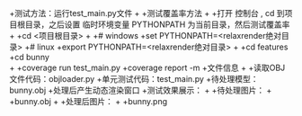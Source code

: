 +测试方法：运行test_main.py文件
+
+测试覆盖率方法
+
+打开 控制台 , cd 到项目根目录，之后设置 临时环境变量 PYTHONPATH 为当前目录，然后测试覆盖率
+
+cd <项目根目录>
+
+# windows
+set PYTHONPATH=<relaxrender绝对目录>
+# linux
+export PYTHONPATH=<relaxrender绝对目录>
+
+cd features\
+cd bunny\
+
+coverage run test_main.py
+coverage report -m
+文件信息
+
+读取OBJ文件代码：objloader.py
+单元测试代码：test_main.py
+待处理模型：bunny.obj
+处理后产生动态渲染窗口
+测试效果展示：
+
+待处理图片：
+
+bunny.obj
+
+处理后图片：
+
+bunny.png
